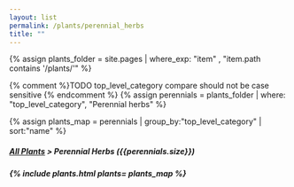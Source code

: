 ```yaml
---
layout: list                                                            
permalink: /plants/perennial_herbs
title: ""
---
```


{% assign plants_folder = site.pages | where_exp: "item" , "item.path contains '/plants/'" %}

{% comment %}TODO top_level_category compare should not be case sensitive {% endcomment %}
{% assign perennials = plants_folder | where: "top_level_category", "Perennial herbs" %}

{% assign plants_map = perennials | group_by:"top_level_category" | sort:"name" %}

<h5>
	<a href="{{ "/plants/" | prepend:site.baseurl }}">All Plants</a> > Perennial Herbs ({{perennials.size}})
<h5>
	
{% include plants.html 
	plants= plants_map 
%}


